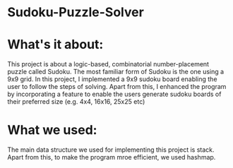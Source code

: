# Sudoku-Puzzle-Solver

# What's it about:
This project is about a logic-based, combinatorial number-placement puzzle called Sudoku. The most familiar form of Sudoku is the one using a 9x9 grid.
In this project, I implemented a 9x9 sudoku board enabling the user to follow the steps of solving. Apart from this, I enhanced the program by incorporating a feature
to enable the users generate sudoku boards of their preferred size (e.g. 4x4, 16x16, 25x25 etc)

# What we used:
The main data structure we used for implementing this project is stack. Apart from this, to make the program mroe efficient, we used hashmap.
